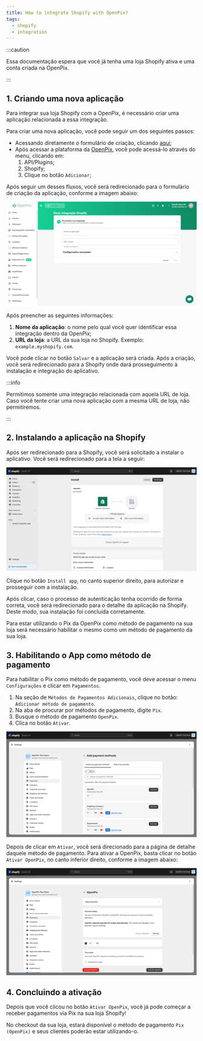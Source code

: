 ```yaml
---
title: How to integrate Shopify with OpenPix?
tags:
  - shopify
  - integration
---
```


:::caution

Essa documentação espera que você já tenha uma loja Shopify ativa e uma conta criada na OpenPix.

:::

## 1. Criando uma nova aplicação

Para integrar sua loja Shopify com a OpenPix, é necessário criar uma aplicação relacionada a essa integração.

Para criar uma nova aplicação, você pode seguir um dos seguintes passos:

- Acessando diretamente o formulário de criação, clicando [aqui](https://app.openpix.com/home/applications/shopify/add);
- Após acessar a plataforma da [OpenPix](https://app.openpix.com/home), você pode acessá-lo através do menu, clicando em:
  1. API/Plugins;
  2. Shopify;
  3. Clique no botão `Adicionar`;

Após seguir um desses fluxos, você será redirecionado para o formulário de criação da aplicação, conforme a imagem abaixo:

![Shopify integration form](./__assets__/shopify-integration-form.png)

Após preencher as seguintes informações:

1. **Nome da aplicação**: o nome pelo qual você quer identificar essa integração dentro da OpenPix;
2. **URL da loja**: a URL da sua loja no Shopify. Exemplo: `example.myshopify.com`.

Você pode clicar no botão `Salvar` e a aplicação será criada. Após a criação, você será redirecionado para a
Shopify onde dará prosseguimento à instalação e integração do aplicativo.

:::info

Permitimos somente uma integração relacionada com aquela URL de loja. Caso você tente criar uma nova aplicação
com a mesma URL de loja, não permitiremos.

:::

## 2. Instalando a aplicação na Shopify

Após ser redirecionado para a Shopify, você será solicitado a instalar o aplicativo. Você será redirecionado
para a tela a seguir:

![Tela de instalação do App da OpenPix na Shopify](./__assets__/shopify-installation-app-screen.png)

Clique no botão `Install app`, no canto superior direito, para autorizar e prosseguir com a instalação.

Após clicar, caso o processo de autenticação tenha ocorrido de forma correta, você será redirecionado para o detalhe
da aplicação na Shopify. Deste modo, sua instalação foi concluída corretamente.

Para estar utilizando o Pix da OpenPix como método de pagamento na sua loja será necessário habilitar o mesmo como
um método de pagamento da sua loja.

## 3. Habilitando o App como método de pagamento

Para habilitar o Pix como método de pagamento, você deve acessar o menu `Configurações` e clicar em `Pagamentos`.

1. Na seção de `Métodos de Pagamentos Adicionais`,  clique no botão: `Adicionar método de pagamento`.
2. Na aba de procurar por métodos de pagamento, digite `Pix`.
3. Busque o método de pagamento `OpenPix`.
4. Clica no botão `Ativar`.

![Ativando o método de pagamento da OpenPix na Shopify](./__assets__/shopify-add-payment-method.png)

Depois de clicar em `Ativar`, você será direcionado para a página de detalhe daquele método de pagamento. Para ativar
a OpenPix, basta clicar no botão `Ativar OpenPix`, no canto inferior direito, conforme a imagem abaixo:

![Alt text](./__assets__/shopify-activate-openpix-payment-method.png)

## 4. Concluindo a ativação

Depois que você clicou no botão `Ativar OpenPix`, você já pode começar a receber pagamentos via Pix na sua loja Shopify!

No checkout da sua loja, estará disponível o método de pagamento `Pix (OpenPix)` e seus clientes poderão estar utilizando-o.
